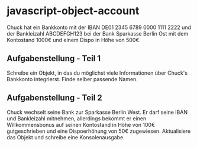 # javascript-object-account

Chuck hat ein Bankkonto mit der IBAN DE01 2345 6789 0000 1111 2222 und der Bankleizahl ABCDEFGH123 bei der Bank Sparkasse Berlin Ost mit dem Kontostand 1000€ und einem Dispo in Höhe von 500€.

## Aufgabenstellung - Teil 1
Schreibe ein Objekt, in das du möglichst viele Informationen über Chuck's Bankkonto integrierst. Finde selber passende Namen.

## Aufgabenstellung - Teil 2
Chuck wechselt seine Bank zur Sparkasse Berlin West. Er darf seine IBAN und Bankleizahl mitnehmen, allerdings bekommt er einen Willkommensbonus auf seinen Kontostand in Höhe von 100€ gutgeschrieben und eine Dispoerhöhung von 50€ zugewiesen. Aktualisiere das Objekt und schreibe eine Konsolenausgabe.
